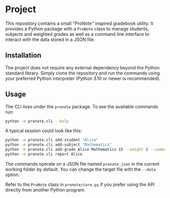 # Project

This repository contains a small "ProNote" inspired gradebook utility. It
provides a Python package with a `ProNote` class to manage students, subjects and
weighted grades as well as a command line interface to interact with the data
stored in a JSON file.

## Installation

The project does not require any external dependency beyond the Python standard
library. Simply clone the repository and run the commands using your preferred
Python interpreter (Python 3.10 or newer is recommended).

## Usage

The CLI lives under the `pronote` package. To see the available commands run:

```bash
python -m pronote.cli --help
```

A typical session could look like this:

```bash
python -m pronote.cli add-student "Alice"
python -m pronote.cli add-subject "Mathematics"
python -m pronote.cli add-grade Alice Mathematics 15 --weight 2 --comment "Exam 1"
python -m pronote.cli report Alice
```

The commands operate on a JSON file named `pronote.json` in the current working
folder by default. You can change the target file with the `--data` option.

Refer to the `ProNote` class in `pronote/core.py` if you prefer using the API
directly from another Python program.
